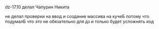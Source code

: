 d z - 1 7 . 1 0 
делал Чапурин Никита

не делал проверки на ввод и создание массива на кучеБ потому что подумалБ что это не обязательно для дз и только будет усложнять код


 
 
